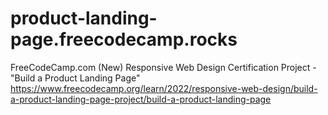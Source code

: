 # product-landing-page.freecodecamp.rocks
FreeCodeCamp.com (New) Responsive Web Design Certification Project - "Build a Product Landing Page"
https://www.freecodecamp.org/learn/2022/responsive-web-design/build-a-product-landing-page-project/build-a-product-landing-page
